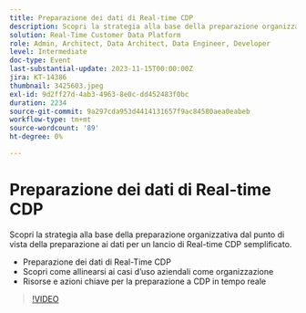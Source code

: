 ```yaml
---
title: Preparazione dei dati di Real-time CDP
description: Scopri la strategia alla base della preparazione organizzativa dal punto di vista della preparazione ai dati per un lancio di CDP in tempo reale semplificato. Comprendere la fattibilità dei dati CDP in tempo reale e scoprire come allinearsi ai casi d’uso aziendali in quanto organizzazioneRisorse e azioni chiave per la fattibilità CDP in tempo reale
solution: Real-Time Customer Data Platform
role: Admin, Architect, Data Architect, Data Engineer, Developer
level: Intermediate
doc-type: Event
last-substantial-update: 2023-11-15T00:00:00Z
jira: KT-14386
thumbnail: 3425603.jpeg
exl-id: 9d2ff27d-4ab3-4963-8e0c-dd452483f0bc
duration: 2234
source-git-commit: 9a297cda953d4414131657f9ac84580aea0eabeb
workflow-type: tm+mt
source-wordcount: '89'
ht-degree: 0%

---
```


# Preparazione dei dati di Real-time CDP

Scopri la strategia alla base della preparazione organizzativa dal punto di vista della preparazione ai dati per un lancio di Real-time CDP semplificato.

* Preparazione dei dati di Real-Time CDP
* Scopri come allinearsi ai casi d’uso aziendali come organizzazione
* Risorse e azioni chiave per la preparazione a CDP in tempo reale

>[!VIDEO](https://video.tv.adobe.com/v/3457071/?learn=on&captions=ita)
